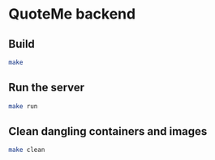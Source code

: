 # QuoteMe backend

## Build
```bash
make
```

## Run the server
```bash
make run
```

## Clean dangling containers and images
```bash
make clean
```
